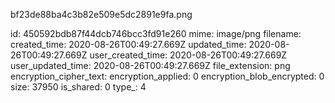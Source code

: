 bf23de88ba4c3b82e509e5dc2891e9fa.png

id: 450592bdb87f44dcb746bcc3fd91e260
mime: image/png
filename: 
created_time: 2020-08-26T00:49:27.669Z
updated_time: 2020-08-26T00:49:27.669Z
user_created_time: 2020-08-26T00:49:27.669Z
user_updated_time: 2020-08-26T00:49:27.669Z
file_extension: png
encryption_cipher_text: 
encryption_applied: 0
encryption_blob_encrypted: 0
size: 37950
is_shared: 0
type_: 4